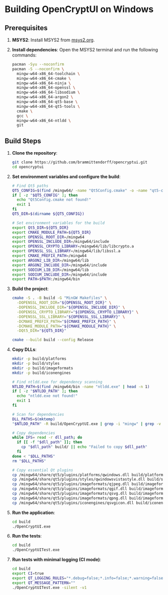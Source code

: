 # Building OpenCryptUI on Windows

## Prerequisites

1. **MSYS2**: Install MSYS2 from [msys2.org](https://www.msys2.org/).

2. **Install dependencies**: Open the MSYS2 terminal and run the following commands:
   ```sh
   pacman -Syu --noconfirm
   pacman -S --noconfirm \
     mingw-w64-x86_64-toolchain \
     mingw-w64-x86_64-cmake \
     mingw-w64-x86_64-ninja \
     mingw-w64-x86_64-openssl \
     mingw-w64-x86_64-libsodium \
     mingw-w64-x86_64-argon2 \
     mingw-w64-x86_64-qt5-base \
     mingw-w64-x86_64-qt5-tools \
     cmake \
     gcc \
     mingw-w64-x86_64-ntldd \
     git
   ```

## Build Steps

1. **Clone the repository**:
   ```sh
   git clone https://github.com/brammittendorff/opencryptui.git
   cd opencryptui
   ```

2. **Set environment variables and configure the build**:
   ```sh
   # Find Qt5 paths
   QT5_CONFIG=$(find /mingw64/ -name "Qt5Config.cmake" -o -name "qt5-config.cmake" | head -n 1)
   if [ -z "$QT5_CONFIG" ]; then
     echo "Qt5Config.cmake not found!"
     exit 1
   fi
   QT5_DIR=$(dirname ${QT5_CONFIG})
   
   # Set environment variables for the build
   export Qt5_DIR=${QT5_DIR}
   export CMAKE_MODULE_PATH=${QT5_DIR}
   export OPENSSL_ROOT_DIR=/mingw64
   export OPENSSL_INCLUDE_DIR=/mingw64/include
   export OPENSSL_CRYPTO_LIBRARY=/mingw64/lib/libcrypto.a
   export OPENSSL_SSL_LIBRARY=/mingw64/lib/libssl.a
   export CMAKE_PREFIX_PATH=/mingw64
   export ARGON2_LIB_DIR=/mingw64/lib
   export ARGON2_INCLUDE_DIR=/mingw64/include
   export SODIUM_LIB_DIR=/mingw64/lib
   export SODIUM_INCLUDE_DIR=/mingw64/include
   export PATH=$PATH:/mingw64/bin
   ```

3. **Build the project**:
   ```sh
   cmake -S . -B build -G "MinGW Makefiles" \
     -DOPENSSL_ROOT_DIR="${OPENSSL_ROOT_DIR}" \
     -DOPENSSL_INCLUDE_DIR="${OPENSSL_INCLUDE_DIR}" \
     -DOPENSSL_CRYPTO_LIBRARY="${OPENSSL_CRYPTO_LIBRARY}" \
     -DOPENSSL_SSL_LIBRARY="${OPENSSL_SSL_LIBRARY}" \
     -DCMAKE_PREFIX_PATH="${CMAKE_PREFIX_PATH}" \
     -DCMAKE_MODULE_PATH="${CMAKE_MODULE_PATH}" \
     -DQt5_DIR="${QT5_DIR}"

   cmake --build build --config Release
   ```

4. **Copy DLLs**:
   ```sh
   mkdir -p build/platforms
   mkdir -p build/styles
   mkdir -p build/imageformats
   mkdir -p build/iconengines

   # Find ntldd.exe for dependency scanning
   NTLDD_PATH=$(find /mingw64/bin -name "ntldd.exe" | head -n 1)
   if [ -z "$NTLDD_PATH" ]; then
     echo "ntldd.exe not found!"
     exit 1
   fi

   # Scan for dependencies
   DLL_PATHS=$(mktemp)
   "$NTLDD_PATH" -R build/OpenCryptUI.exe | grep -i "mingw" | grep -v "not found" | awk '{print $3}' | sort -u > "$DLL_PATHS"

   # Copy dependencies
   while IFS= read -r dll_path; do
     if [[ -f "$dll_path" ]]; then
       cp "$dll_path" build/ || echo "Failed to copy $dll_path"
     fi
   done < "$DLL_PATHS"
   rm "$DLL_PATHS"

   # Copy essential Qt plugins
   cp /mingw64/share/qt5/plugins/platforms/qwindows.dll build/platforms/
   cp /mingw64/share/qt5/plugins/styles/qwindowsvistastyle.dll build/styles/
   cp /mingw64/share/qt5/plugins/imageformats/qjpeg.dll build/imageformats/
   cp /mingw64/share/qt5/plugins/imageformats/qgif.dll build/imageformats/
   cp /mingw64/share/qt5/plugins/imageformats/qsvg.dll build/imageformats/
   cp /mingw64/share/qt5/plugins/imageformats/qpng.dll build/imageformats/
   cp /mingw64/share/qt5/plugins/iconengines/qsvgicon.dll build/iconengines/
   ```

5. **Run the application**:
   ```sh
   cd build
   ./OpenCryptUI.exe
   ```

6. **Run the tests**:
   ```sh
   cd build
   ./OpenCryptUITest.exe
   ```

7. **Run tests with minimal logging (CI mode)**:
   ```sh
   cd build
   export CI=true
   export QT_LOGGING_RULES="*.debug=false;*.info=false;*.warning=false"
   export QT_MESSAGE_PATTERN=""
   ./OpenCryptUITest.exe -silent -v1
   ```
